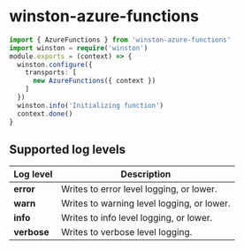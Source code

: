 # winston-azure-functions

```typescript
import { AzureFunctions } from 'winston-azure-functions'
import winston = require('winston')
module.exports = (context) => {
  winston.configure({
    transports: [
      new AzureFunctions({ context })
    ]
  })
  winston.info('Initializing function')
  context.done()
}
```

## Supported log levels

| Log level   | Description                                |
| ----------- | ------------------------------------------ |
| **error**   | Writes to error level logging, or lower.   |
| **warn**    | Writes to warning level logging, or lower. |
| **info**    | Writes to info level logging, or lower.    |
| **verbose** | Writes to verbose level logging.           |
